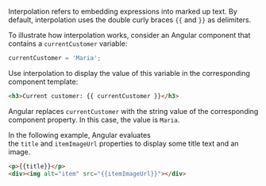 Interpolation refers to embedding expressions into marked up text. By default, interpolation uses the double curly braces `{{` and `}}` as delimiters.

To illustrate how interpolation works, consider an Angular component that contains a `currentCustomer` variable:

```ts
currentCustomer = 'Maria';
```

Use interpolation to display the value of this variable in the corresponding component template:

```html
<h3>Current customer: {{ currentCustomer }}</h3>
```

Angular replaces `currentCustomer` with the string value of the corresponding component property. In this case, the value is `Maria`.

In the following example, Angular evaluates the `title` and `itemImageUrl` properties to display some title text and an image.

```html
<p>{{title}}</p>
<div><img alt="item" src="{{itemImageUrl}}"></div>
```
